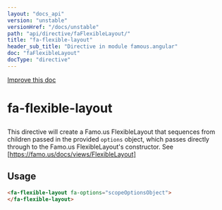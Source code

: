 ```yaml
---
layout: "docs_api"
version: "unstable"
versionHref: "/docs/unstable"
path: "api/directive/faFlexibleLayout/"
title: "fa-flexible-layout"
header_sub_title: "Directive in module famous.angular"
doc: "faFlexibleLayout"
docType: "directive"
---
```


<div class="improve-docs">
  <a href='https://github.com/Famous/famous-angular/edit/master/src/scripts/directives/fa-flexible-layout.js#L1'>
    Improve this doc
  </a>
</div>





<h1 class="api-title">

  fa-flexible-layout



</h1>





This directive will create a Famo.us FlexibleLayout that
sequences from children passed in the provided `options` object,
which passes directly through to the Famo.us FlexibleLayout's
constructor. See [https://famo.us/docs/views/FlexibleLayout]






  
<h2 id="usage">Usage</h2>
  
```html
<fa-flexible-layout fa-options="scopeOptionsObject">
</fa-flexible-layout>
```
  
  

  





